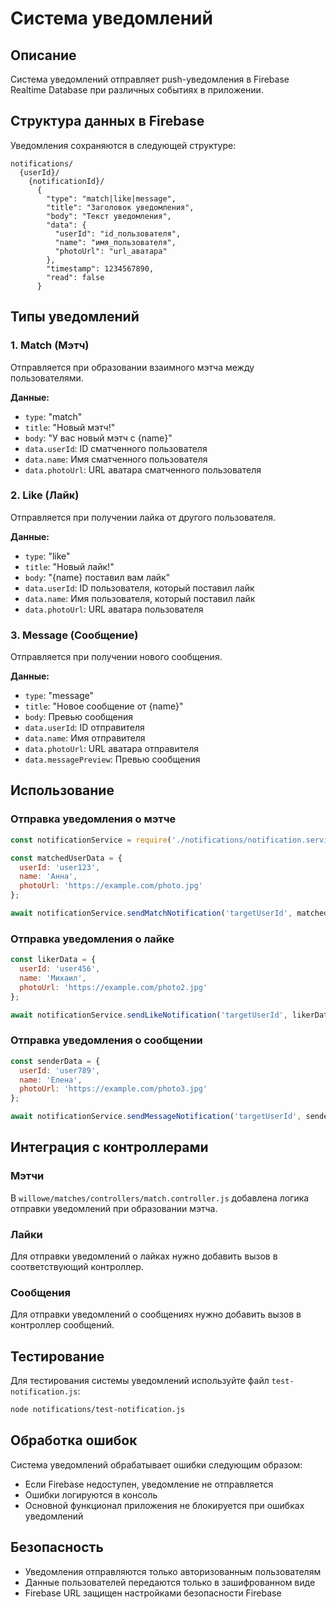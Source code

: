 # Система уведомлений

## Описание
Система уведомлений отправляет push-уведомления в Firebase Realtime Database при различных событиях в приложении.

## Структура данных в Firebase

Уведомления сохраняются в следующей структуре:
```
notifications/
  {userId}/
    {notificationId}/
      {
        "type": "match|like|message",
        "title": "Заголовок уведомления",
        "body": "Текст уведомления",
        "data": {
          "userId": "id_пользователя",
          "name": "имя_пользователя",
          "photoUrl": "url_аватара"
        },
        "timestamp": 1234567890,
        "read": false
      }
```

## Типы уведомлений

### 1. Match (Мэтч)
Отправляется при образовании взаимного мэтча между пользователями.

**Данные:**
- `type`: "match"
- `title`: "Новый мэтч!"
- `body`: "У вас новый мэтч с {name}"
- `data.userId`: ID сматченного пользователя
- `data.name`: Имя сматченного пользователя
- `data.photoUrl`: URL аватара сматченного пользователя

### 2. Like (Лайк)
Отправляется при получении лайка от другого пользователя.

**Данные:**
- `type`: "like"
- `title`: "Новый лайк!"
- `body`: "{name} поставил вам лайк"
- `data.userId`: ID пользователя, который поставил лайк
- `data.name`: Имя пользователя, который поставил лайк
- `data.photoUrl`: URL аватара пользователя

### 3. Message (Сообщение)
Отправляется при получении нового сообщения.

**Данные:**
- `type`: "message"
- `title`: "Новое сообщение от {name}"
- `body`: Превью сообщения
- `data.userId`: ID отправителя
- `data.name`: Имя отправителя
- `data.photoUrl`: URL аватара отправителя
- `data.messagePreview`: Превью сообщения

## Использование

### Отправка уведомления о мэтче
```javascript
const notificationService = require('./notifications/notification.service');

const matchedUserData = {
  userId: 'user123',
  name: 'Анна',
  photoUrl: 'https://example.com/photo.jpg'
};

await notificationService.sendMatchNotification('targetUserId', matchedUserData);
```

### Отправка уведомления о лайке
```javascript
const likerData = {
  userId: 'user456',
  name: 'Михаил',
  photoUrl: 'https://example.com/photo2.jpg'
};

await notificationService.sendLikeNotification('targetUserId', likerData);
```

### Отправка уведомления о сообщении
```javascript
const senderData = {
  userId: 'user789',
  name: 'Елена',
  photoUrl: 'https://example.com/photo3.jpg'
};

await notificationService.sendMessageNotification('targetUserId', senderData, 'Привет! Как дела?');
```

## Интеграция с контроллерами

### Мэтчи
В `willowe/matches/controllers/match.controller.js` добавлена логика отправки уведомлений при образовании мэтча.

### Лайки
Для отправки уведомлений о лайках нужно добавить вызов в соответствующий контроллер.

### Сообщения
Для отправки уведомлений о сообщениях нужно добавить вызов в контроллер сообщений.

## Тестирование

Для тестирования системы уведомлений используйте файл `test-notification.js`:

```bash
node notifications/test-notification.js
```

## Обработка ошибок

Система уведомлений обрабатывает ошибки следующим образом:
- Если Firebase недоступен, уведомление не отправляется
- Ошибки логируются в консоль
- Основной функционал приложения не блокируется при ошибках уведомлений

## Безопасность

- Уведомления отправляются только авторизованным пользователям
- Данные пользователей передаются только в зашифрованном виде
- Firebase URL защищен настройками безопасности Firebase 